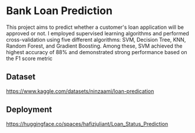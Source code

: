 # Bank Loan Prediction

This project aims to predict whether a customer's loan application will be approved or not. I employed supervised learning algorithms and performed cross-validation using five different algorithms: SVM, Decision Tree, KNN, Random Forest, and Gradient Boosting. Among these, SVM achieved the highest accuracy of 88% and demonstrated strong performance based on the F1 score metric

## Dataset 
https://www.kaggle.com/datasets/ninzaami/loan-predication

## Deployment
https://huggingface.co/spaces/hafizjuliant/Loan_Status_Prediction
